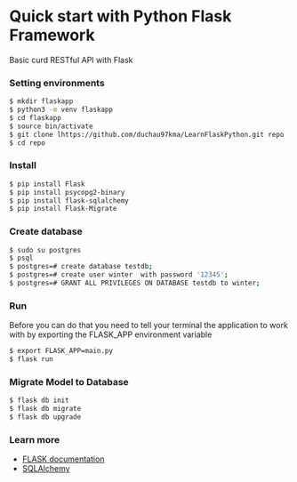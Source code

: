 # Quick start with Python Flask Framework
Basic curd RESTful API with Flask
### Setting environments
```sh
$ mkdir flaskapp
$ python3 -m venv flaskapp
$ cd flaskapp
$ source bin/activate
$ git clone lhttps://github.com/duchau97kma/LearnFlaskPython.git repo
$ cd repo
```
### Install
```sh
$ pip install Flask
$ pip install psycopg2-binary
$ pip install flask-sqlalchemy
$ pip install Flask-Migrate
```
### Create database
```sh
$ sudo su postgres
$ psql
$ postgres=# create database testdb;
$ postgres=# create user winter  with password '12345';
$ postgres=# GRANT ALL PRIVILEGES ON DATABASE testdb to winter;
```
### Run 
Before you can do that you need to tell your terminal the application to work with by exporting the FLASK_APP environment variable

```sh
$ export FLASK_APP=main.py
$ flask run
```
### Migrate Model to Database
```sh
$ flask db init 
$ flask db migrate 
$ flask db upgrade
```
### Learn more
  - [FLASK documentation](https://flask.palletsprojects.com/en/1.1.x/)
  - [SQLAlchemy](https://docs.sqlalchemy.org/en/13/orm/tutorial.html)
